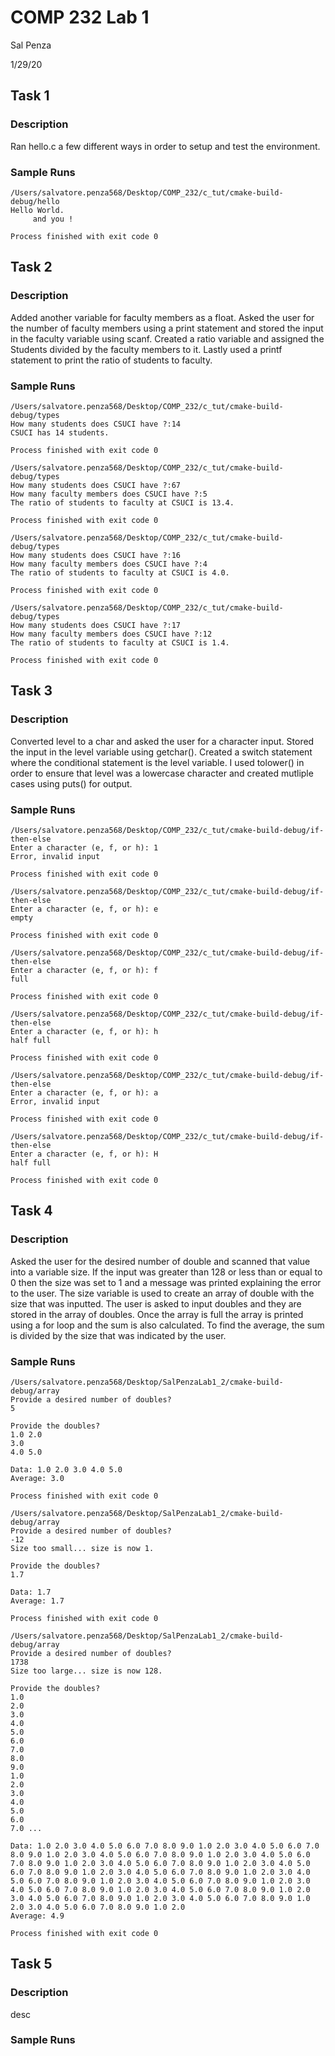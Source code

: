 # COMP 232 Lab 1

Sal Penza

1/29/20

## Task 1

### Description

Ran hello.c a few different ways in order to setup and test the environment.

### Sample Runs

```
/Users/salvatore.penza568/Desktop/COMP_232/c_tut/cmake-build-debug/hello
Hello World. 
 	 and you ! 
 
Process finished with exit code 0
```

## Task 2

### Description

Added another variable for faculty members as a float. Asked the user for the number of faculty members using a print statement and stored the input in the faculty variable using scanf. Created a ratio variable and assigned the Students divided by the faculty members to it. Lastly used a printf statement to print the ratio of students to faculty.

### Sample Runs
```
/Users/salvatore.penza568/Desktop/COMP_232/c_tut/cmake-build-debug/types
How many students does CSUCI have ?:14
CSUCI has 14 students.

Process finished with exit code 0
```
```
/Users/salvatore.penza568/Desktop/COMP_232/c_tut/cmake-build-debug/types
How many students does CSUCI have ?:67
How many faculty members does CSUCI have ?:5
The ratio of students to faculty at CSUCI is 13.4. 

Process finished with exit code 0
```
```
/Users/salvatore.penza568/Desktop/COMP_232/c_tut/cmake-build-debug/types
How many students does CSUCI have ?:16
How many faculty members does CSUCI have ?:4
The ratio of students to faculty at CSUCI is 4.0. 

Process finished with exit code 0
```
```
/Users/salvatore.penza568/Desktop/COMP_232/c_tut/cmake-build-debug/types
How many students does CSUCI have ?:17
How many faculty members does CSUCI have ?:12
The ratio of students to faculty at CSUCI is 1.4. 

Process finished with exit code 0
```

## Task 3

### Description

Converted level to a char and asked the user for a character input. Stored the input in the level variable using getchar(). Created a switch statement where the conditional statement is the level variable. I used tolower() in order to ensure that level was a lowercase character and created mutliple cases using puts() for output.

### Sample Runs

```
/Users/salvatore.penza568/Desktop/COMP_232/c_tut/cmake-build-debug/if-then-else
Enter a character (e, f, or h): 1
Error, invalid input

Process finished with exit code 0
```
```
/Users/salvatore.penza568/Desktop/COMP_232/c_tut/cmake-build-debug/if-then-else
Enter a character (e, f, or h): e
empty

Process finished with exit code 0
```
```
/Users/salvatore.penza568/Desktop/COMP_232/c_tut/cmake-build-debug/if-then-else
Enter a character (e, f, or h): f
full

Process finished with exit code 0
```
```
/Users/salvatore.penza568/Desktop/COMP_232/c_tut/cmake-build-debug/if-then-else
Enter a character (e, f, or h): h
half full

Process finished with exit code 0
```
```
/Users/salvatore.penza568/Desktop/COMP_232/c_tut/cmake-build-debug/if-then-else
Enter a character (e, f, or h): a
Error, invalid input

Process finished with exit code 0
```

```
/Users/salvatore.penza568/Desktop/COMP_232/c_tut/cmake-build-debug/if-then-else
Enter a character (e, f, or h): H
half full

Process finished with exit code 0
```
## Task 4

### Description
Asked the user for the desired number of double and scanned that value into a variable size. If the input was greater than 128 or less than or equal to 0 then the size was set to 1 and a message was printed explaining the error to the user. The size variable is used to create an array of double with the size that was inputted. The user is asked to input doubles and they are stored in the array of doubles. Once the array is full the array is printed using a for loop and the sum is also calculated. To find the average, the sum is divided by the size that was indicated by the user.

### Sample Runs

```
/Users/salvatore.penza568/Desktop/SalPenzaLab1_2/cmake-build-debug/array
Provide a desired number of doubles? 
5

Provide the doubles? 
1.0 2.0
3.0
4.0 5.0

Data: 1.0 2.0 3.0 4.0 5.0 
Average: 3.0

Process finished with exit code 0
```
```
/Users/salvatore.penza568/Desktop/SalPenzaLab1_2/cmake-build-debug/array
Provide a desired number of doubles? 
-12
Size too small... size is now 1. 

Provide the doubles? 
1.7

Data: 1.7 
Average: 1.7

Process finished with exit code 0
```
```
/Users/salvatore.penza568/Desktop/SalPenzaLab1_2/cmake-build-debug/array
Provide a desired number of doubles? 
1738
Size too large... size is now 128. 

Provide the doubles? 
1.0
2.0
3.0
4.0
5.0
6.0
7.0
8.0
9.0
1.0
2.0
3.0
4.0
5.0
6.0
7.0 ...

Data: 1.0 2.0 3.0 4.0 5.0 6.0 7.0 8.0 9.0 1.0 2.0 3.0 4.0 5.0 6.0 7.0 8.0 9.0 1.0 2.0 3.0 4.0 5.0 6.0 7.0 8.0 9.0 1.0 2.0 3.0 4.0 5.0 6.0 7.0 8.0 9.0 1.0 2.0 3.0 4.0 5.0 6.0 7.0 8.0 9.0 1.0 2.0 3.0 4.0 5.0 6.0 7.0 8.0 9.0 1.0 2.0 3.0 4.0 5.0 6.0 7.0 8.0 9.0 1.0 2.0 3.0 4.0 5.0 6.0 7.0 8.0 9.0 1.0 2.0 3.0 4.0 5.0 6.0 7.0 8.0 9.0 1.0 2.0 3.0 4.0 5.0 6.0 7.0 8.0 9.0 1.0 2.0 3.0 4.0 5.0 6.0 7.0 8.0 9.0 1.0 2.0 3.0 4.0 5.0 6.0 7.0 8.0 9.0 1.0 2.0 3.0 4.0 5.0 6.0 7.0 8.0 9.0 1.0 2.0 3.0 4.0 5.0 6.0 7.0 8.0 9.0 1.0 2.0 
Average: 4.9

Process finished with exit code 0

```

## Task 5

### Description
desc

### Sample Runs

